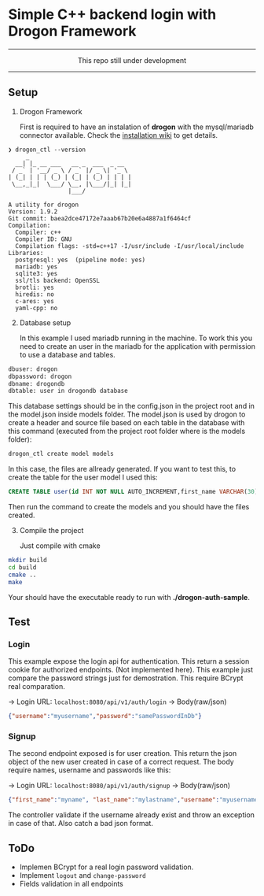# Simple C++ backend login with Drogon Framework

<hr>
<p align="center">This repo still under development</p>
<hr>

## Setup

1. Drogon Framework
   
   First is required to have an instalation of **drogon** with the mysql/mariadb connector available. Check the [installation wiki](https://drogonframework.github.io/drogon-docs/#/ENG-02-Installation?id=drogon-installation) to get details.
   
```
❯ drogon_ctl --version
     _
  __| |_ __ ___   __ _  ___  _ __
 / _` | '__/ _ \ / _` |/ _ \| '_ \
| (_| | | | (_) | (_| | (_) | | | |
 \__,_|_|  \___/ \__, |\___/|_| |_|
                 |___/

A utility for drogon
Version: 1.9.2
Git commit: baea2dce47172e7aaab67b20e6a4887a1f6464cf
Compilation: 
  Compiler: c++
  Compiler ID: GNU
  Compilation flags: -std=c++17 -I/usr/include -I/usr/local/include
Libraries: 
  postgresql: yes  (pipeline mode: yes)
  mariadb: yes
  sqlite3: yes
  ssl/tls backend: OpenSSL
  brotli: yes
  hiredis: no
  c-ares: yes
  yaml-cpp: no
```

2. Database setup
   
   In this example I used mariadb running in the machine. To work this you need to create an user in the mariadb for the application with permission to use a database and tables.

```txt
dbuser: drogon
dbpassword: drogon
dbname: drogondb
dbtable: user in drogondb database
```

This database settings should be in the config.json in the project root and in the model.json inside models folder. The model.json is used by drogon to create a header and source file based on each table in the database with this command (executed from the project root folder where is the models folder):

```bash
drogon_ctl create model models
```

In this case, the files are allready generated. If you want to test this,  to create the table for the user model I used this:

```sql
CREATE TABLE user(id INT NOT NULL AUTO_INCREMENT,first_name VARCHAR(30) NOT NULL, last_name VARCHAR(30) NOT NULL, username VARCHAR(20) NOT NULL, password BINARY(60) NOT NULL, PRIMARY KEY(id));
```

Then run the command to create the models and you should have the files created.

3. Compile the project
   
   Just compile with cmake
   
```bash
mkdir build
cd build
cmake ..
make
```

Your should have the executable ready to run with **./drogon-auth-sample**.

## Test

### Login

This example expose the login api for authentication. This return a session cookie for authorized endpoints. (Not implemented here). This example just compare the password strings just for demostration. This require BCrypt real comparation.

-> Login URL: `localhost:8080/api/v1/auth/login`
-> Body(raw/json)

```json
{"username":"myusername","password":"samePasswordInDb"}
```

### Signup

The second endpoint exposed is for user creation. This return the json object of the new user created in case of a correct request. The body require names, username and passwords like this:

-> Login URL: `localhost:8080/api/v1/auth/signup`
-> Body(raw/json)

```json
{"first_name":"myname", "last_name":"mylastname","username":"myusername","password":"verystrongpassword:)"}
```

The controller validate if the username already exist and throw an exception in case of that. Also catch a bad json format.


## ToDo

* Implemen BCrypt for a real login password validation.
* Implement `logout` and `change-password`
* Fields validation in all endpoints

